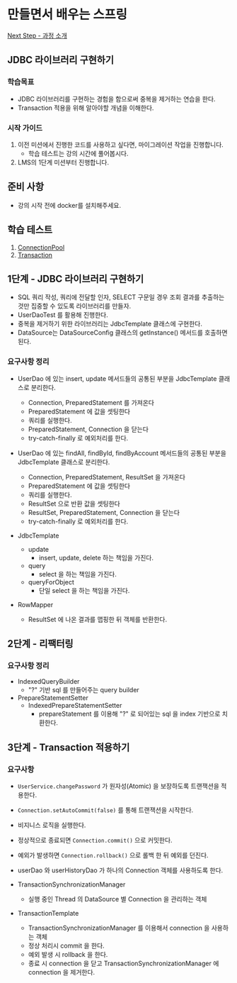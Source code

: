 # 만들면서 배우는 스프링

[Next Step - 과정 소개](https://edu.nextstep.camp/c/4YUvqn9V)

## JDBC 라이브러리 구현하기

### 학습목표

- JDBC 라이브러리를 구현하는 경험을 함으로써 중복을 제거하는 연습을 한다.
- Transaction 적용을 위해 알아야할 개념을 이해한다.

### 시작 가이드

1. 이전 미션에서 진행한 코드를 사용하고 싶다면, 마이그레이션 작업을 진행합니다.
    - 학습 테스트는 강의 시간에 풀어봅시다.
2. LMS의 1단계 미션부터 진행합니다.

## 준비 사항

- 강의 시작 전에 docker를 설치해주세요.

## 학습 테스트

1. [ConnectionPool](study/src/test/java/connectionpool)
2. [Transaction](study/src/test/java/transaction)

## 1단계 - JDBC 라이브러리 구현하기

- SQL 쿼리 작성, 쿼리에 전달할 인자, SELECT 구문일 경우 조회 결과를 추출하는 것만 집중할 수 있도록 라이브러리를 만들자.
- UserDaoTest 를 활용해 진행한다.
- 중복을 제거하기 위한 라이브러리는 JdbcTemplate 클래스에 구현한다.
- DataSource는 DataSourceConfig 클래스의 getInstance() 메서드를 호출하면 된다.

### 요구사항 정리

- UserDao 에 있는 insert, update 메서드들의 공통된 부분을 JdbcTemplate 클래스로 분리한다.
    - Connection, PreparedStatement 를 가져온다
    - PreparedStatement 에 값을 셋팅한다
    - 쿼리를 실행한다.
    - PreparedStatement, Connection 을 닫는다
    - try-catch-finally 로 예외처리를 한다.
- UserDao 에 있는 findAll, findById, findByAccount 메서드들의 공통된 부분을 JdbcTemplate 클래스로 분리한다.
    - Connection, PreparedStatement, ResultSet 을 가져온다
    - PreparedStatement 에 값을 셋팅한다
    - 쿼리를 실행한다.
    - ResultSet 으로 반환 값을 셋팅한다
    - ResultSet, PreparedStatement, Connection 을 닫는다
    - try-catch-finally 로 예외처리를 한다.

- JdbcTemplate
    - update
        - insert, update, delete 하는 책임을 가진다.
    - query
        - select 을 하는 책임을 가진다.
    - queryForObject
        - 단일 select 을 하는 책임을 가진다.
- RowMapper
    - ResultSet 에 나온 결과를 맵핑한 뒤 객체를 반환한다.

## 2단계 - 리팩터링

### 요구사항 정리

- IndexedQueryBuilder
    - "?" 기반 sql 를 만들어주는 query builder
- PrepareStatementSetter
    - IndexedPrepareStatementSetter
        - prepareStatement 를 이용해 "?" 로 되어있는 sql 을 index 기반으로 치환한다.

## 3단계 - Transaction 적용하기

### 요구사항

- `UserService.changePassword` 가 원자성(Atomic) 을 보장하도록 트랜잭션을 적용한다.
- `Connection.setAutoCommit(false)` 를 통해 트랜잭션을 시작한다.
- 비지니스 로직을 실행한다.
- 정상적으로 종료되면 `Connection.commit()` 으로 커밋한다.
- 예외가 발생하면 `Connection.rollback()` 으로 롤백 한 뒤 예외를 던진다.
- userDao 와 userHistoryDao 가 하나의 Connection 객체를 사용하도록 한다.

- TransactionSynchronizationManager
  - 실행 중인 Thread 의 DataSource 별 Connection 을 관리하는 객체
- TransactionTemplate
  - TransactionSynchronizationManager 를 이용해서 connection 을 사용하는 객체
  - 정상 처리시 commit 을 한다.
  - 예외 발생 시 rollback 을 한다.
  - 종료 시 connection 을 닫고 TransactionSynchronizationManager 에 connection 을 제거한다.
